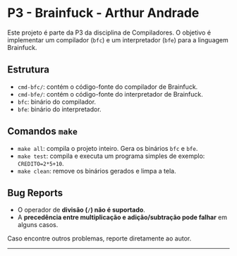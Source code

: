 # P3 - Brainfuck - Arthur Andrade

Este projeto é parte da P3 da disciplina de Compiladores. O objetivo é implementar um compilador (`bfc`) e um interpretador (`bfe`) para a linguagem Brainfuck.

## Estrutura

- `cmd-bfc/`: contém o código-fonte do compilador de Brainfuck.
- `cmd-bfe/`: contém o código-fonte do interpretador de Brainfuck.
- `bfc`: binário do compilador.
- `bfe`: binário do interpretador.

## Comandos `make`

- `make all`: compila o projeto inteiro. Gera os binários `bfc` e `bfe`.
- `make test`: compila e executa um programa simples de exemplo: `CREDITO=2*5+10`.
- `make clean`: remove os binários gerados e limpa a tela.

## Bug Reports

- O operador de **divisão (`/`) não é suportado**.
- A **precedência entre multiplicação e adição/subtração pode falhar** em alguns casos.

Caso encontre outros problemas, reporte diretamente ao autor.

---
